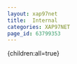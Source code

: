 ```yaml
---
layout: xap97net
title:  Internal
categories: XAP97NET
page_id: 63799353
---
```


{children:all=true}